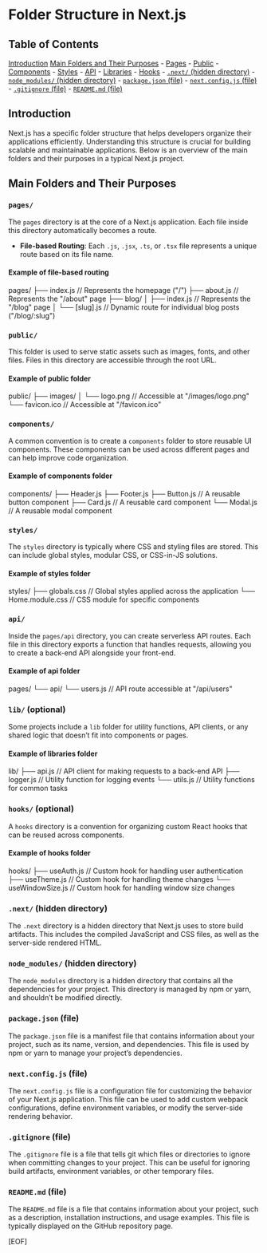 # Folder Structure in Next.js

## Table of Contents

[Introduction](#introduction)
[Main Folders and Their Purposes](#main-folders-and-their-purposes)
    - [Pages](#pages)
    - [Public](#public)
    - [Components](#components)
    - [Styles](#styles)
    - [API](#api)
    - [Libraries](#lib-optional)
    - [Hooks](#hooks-optional)
    - [`.next/` (hidden directory)](#next-hidden-directory)
    - [`node_modules/` (hidden directory)](#node_modules-hidden-directory)
    - [`package.json` (file)](#packagejson-file)
    - [`next.config.js` (file)](#nextconfigjs-file)
    - [`.gitignore` (file)](#gitignore-file)
    - [`README.md` (file)](#readmemd-file)

## Introduction

Next.js has a specific folder structure that helps developers organize their applications efficiently. Understanding this structure is crucial for building scalable and maintainable applications. Below is an overview of the main folders and their purposes in a typical Next.js project.

## Main Folders and Their Purposes

### `pages/`

The `pages` directory is at the core of a Next.js application. Each file inside this directory automatically becomes a route.

- **File-based Routing**: Each `.js`, `.jsx`, `.ts`, or `.tsx` file represents a unique route based on its file name.

#### Example of file-based routing

pages/
├── index.js // Represents the homepage ("/")
├── about.js // Represents the "/about" page
├── blog/ 
│   ├── index.js // Represents the "/blog" page
│   └── [slug].js // Dynamic route for individual blog posts ("/blog/:slug")

### `public/`

This folder is used to serve static assets such as images, fonts, and other files. Files in this directory are accessible through the root URL.

#### Example of public folder

public/
├── images/
│   └── logo.png // Accessible at "/images/logo.png"
└── favicon.ico // Accessible at "/favicon.ico"

### `components/`

A common convention is to create a `components` folder to store reusable UI components. These components can be used across different pages and can help improve code organization.

#### Example of components folder

components/
├── Header.js
├── Footer.js
├── Button.js // A reusable button component
├── Card.js // A reusable card component
└── Modal.js // A reusable modal component

### `styles/`

The `styles` directory is typically where CSS and styling files are stored. This can include global styles, modular CSS, or CSS-in-JS solutions.

#### Example of styles folder

styles/
├── globals.css // Global styles applied across the application
└── Home.module.css // CSS module for specific components

### `api/`

Inside the `pages/api` directory, you can create serverless API routes. Each file in this directory exports a function that handles requests, allowing you to create a back-end API alongside your front-end.

#### Example of api folder

pages/
└── api/
    └── users.js // API route accessible at "/api/users"

### `lib/` (optional)

Some projects include a `lib` folder for utility functions, API clients, or any shared logic that doesn’t fit into components or pages.

#### Example of libraries folder

lib/
├── api.js // API client for making requests to a back-end API
├── logger.js // Utility function for logging events
└── utils.js // Utility functions for common tasks

### `hooks/` (optional)

A `hooks` directory is a convention for organizing custom React hooks that can be reused across components.

#### Example of hooks folder

hooks/
├── useAuth.js // Custom hook for handling user authentication
├── useTheme.js // Custom hook for handling theme changes
└── useWindowSize.js // Custom hook for handling window size changes

### `.next/` (hidden directory)

The `.next` directory is a hidden directory that Next.js uses to store build artifacts. This includes the compiled JavaScript and CSS files, as well as the server-side rendered HTML.

### `node_modules/` (hidden directory)

The `node_modules` directory is a hidden directory that contains all the dependencies for your project. This directory is managed by npm or yarn, and shouldn’t be modified directly.

### `package.json` (file)

The `package.json` file is a manifest file that contains information about your project, such as its name, version, and dependencies. This file is used by npm or yarn to manage your project’s dependencies.

### `next.config.js` (file)

The `next.config.js` file is a configuration file for customizing the behavior of your Next.js application. This file can be used to add custom webpack configurations, define environment variables, or modify the server-side rendering behavior.

### `.gitignore` (file)

The `.gitignore` file is a file that tells git which files or directories to ignore when committing changes to your project. This can be useful for ignoring build artifacts, environment variables, or other temporary files.

### `README.md` (file)

The `README.md` file is a file that contains information about your project, such as a description, installation instructions, and usage examples. This file is typically displayed on the GitHub repository page.

[EOF]
